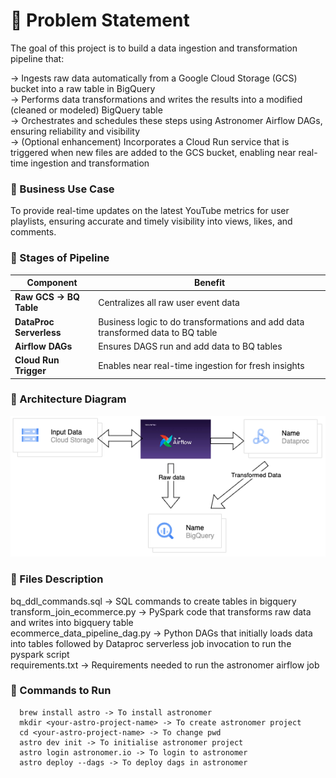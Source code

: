 
# 🧩 Problem Statement
The goal of this project is to build a data ingestion and transformation pipeline that:

-> Ingests raw data automatically from a Google Cloud Storage (GCS) bucket into a raw table in BigQuery\
-> Performs data transformations and writes the results into a modified (cleaned or modeled) BigQuery table\
-> Orchestrates and schedules these steps using Astronomer Airflow DAGs, ensuring reliability and visibility\
-> (Optional enhancement) Incorporates a Cloud Run service that is triggered when new files are added to the GCS bucket, enabling near real-time ingestion and transformation

### 🧩 Business Use Case

To provide real-time updates on the latest YouTube metrics for user playlists, ensuring accurate and timely visibility into views, likes, and comments.

### 🧩 Stages of Pipeline

| Component              | Benefit                                   |
| ---------------------- | --------------------------------------------------- |
| **Raw GCS → BQ Table** | Centralizes all raw user event data                 |
| **DataProc Serverless**| Business logic to do transformations and add data transformed data to BQ table    |
| **Airflow DAGs**       | Ensures DAGS run and add data to BQ tables          |
| **Cloud Run Trigger**  | Enables near real-time ingestion for fresh insights |


### 🧩 Architecture Diagram

![Image](https://github.com/sarathchandrikak/Data-Projects/blob/main/ecommerce-pipeline/etl-pipeline.png)

### 🧩 Files Description

bq_ddl_commands.sql -> SQL commands to create tables in bigquery\
transform_join_ecommerce.py -> PySpark code that transforms raw data and writes into bigquery table\
ecommerce_data_pipeline_dag.py -> Python DAGs that initially loads data into tables followed by Dataproc serverless job invocation to run the pyspark script\
requirements.txt -> Requirements needed to run the astronomer airflow job

### 🧩 Commands to Run

      brew install astro -> To install astronomer
      mkdir <your-astro-project-name> -> To create astronomer project
      cd <your-astro-project-name> -> To change pwd
      astro dev init -> To initialise astronomer project
      astro login astronomer.io -> To login to astronomer
      astro deploy --dags -> To deploy dags in astronomer 

